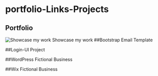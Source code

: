 # portfolio-Links-Projects
## Portfolio
![Showcase my work](href="https://amairanychavezcoho.wixsite.com/portfolio") Showcase my work
##Bootstrap Email Template

##Login-UI Project

##WordPress Fictional Business

##Wix Fictional Business
